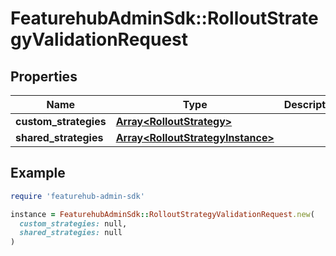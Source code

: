 # FeaturehubAdminSdk::RolloutStrategyValidationRequest

## Properties

| Name | Type | Description | Notes |
| ---- | ---- | ----------- | ----- |
| **custom_strategies** | [**Array&lt;RolloutStrategy&gt;**](RolloutStrategy.md) |  | [optional] |
| **shared_strategies** | [**Array&lt;RolloutStrategyInstance&gt;**](RolloutStrategyInstance.md) |  | [optional] |

## Example

```ruby
require 'featurehub-admin-sdk'

instance = FeaturehubAdminSdk::RolloutStrategyValidationRequest.new(
  custom_strategies: null,
  shared_strategies: null
)
```

